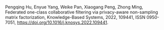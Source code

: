 Pengqing Hu, Enyue Yang, Weike Pan, Xiaogang Peng, Zhong Ming,
Federated one-class collaborative filtering via privacy-aware non-sampling matrix factorization,
Knowledge-Based Systems,
2022,
109441,
ISSN 0950-7051,
https://doi.org/10.1016/j.knosys.2022.109441.
